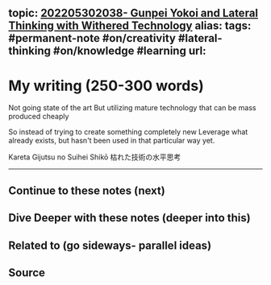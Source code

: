 topic: [202205302038- Gunpei Yokoi and Lateral Thinking with Withered Technology](.md)
alias: 
tags: #permanent-note #on/creativity #lateral-thinking #on/knowledge #learning 
url: 
---

# My writing (250-300 words)

Not going state of the art
But utilizing mature technology
that can be mass produced cheaply

So instead of trying to create something completely new
Leverage what already exists, but hasn't been used in that particular way yet.

Kareta Gijutsu no Suihei Shikō
枯れた技術の水平思考


---
## Continue to these notes (next)

## Dive Deeper with these notes (deeper into this)
		
## Related to (go sideways- parallel ideas)
	
## Source